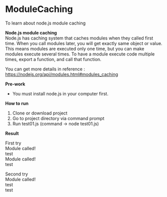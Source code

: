 # ModuleCaching
To learn about node.js module caching

**Node.js module caching**  
Node.js has caching system that caches modules when they called first time. When you call modules later, you will get exactly same object or value.
This means modules are executed only one time, but you can make modules execute several times. To have a module execute code multiple times, export a function, and call that function.

You can get more details in reference : https://nodejs.org/api/modules.html#modules_caching

**Pre-work**  
- You must install node.js in your computer first.

**How to run**  
1. Clone or download project
2. Go to project directory via command prompt
3. Run test01.js (command -> node test01.js)

**Result**  

First try  
Module called!  
test  
Module called!  
test  

Second try  
Module called!  
test  
test  
